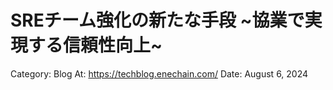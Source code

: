 # SREチーム強化の新たな手段 ~協業で実現する信頼性向上~

Category: Blog
At: https://techblog.enechain.com/
Date: August 6, 2024